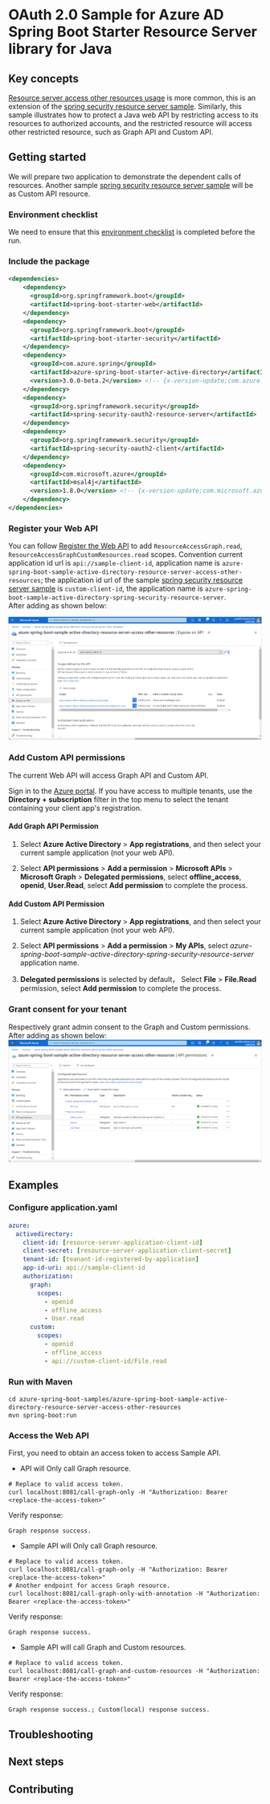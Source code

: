 # OAuth 2.0 Sample for Azure AD Spring Boot Starter Resource Server library for Java

## Key concepts
[Resource server access other resources usage][resource-server-access-other-resources-usage] is more common, this is an extension of the [spring security resource server sample][azure-spring-boot-sample-active-directory-spring-security-resource-server]. Similarly, this sample illustrates how to protect a Java web API by restricting access to its resources to authorized accounts, and the restricted resource will access other restricted resource, such as Graph API and Custom API.


## Getting started
We will prepare two application to demonstrate the dependent calls of resources.
Another sample [spring security resource server sample][azure-spring-boot-sample-active-directory-spring-security-resource-server] will be as Custom API resource.

### Environment checklist
We need to ensure that this [environment checklist][ready-to-run-checklist] is completed before the run.

### Include the package

```xml
<dependencies>
    <dependency>
      <groupId>org.springframework.boot</groupId>
      <artifactId>spring-boot-starter-web</artifactId>
    </dependency>
    <dependency>
      <groupId>org.springframework.boot</groupId>
      <artifactId>spring-boot-starter-security</artifactId>
    </dependency>
    <dependency>
      <groupId>com.azure.spring</groupId>
      <artifactId>azure-spring-boot-starter-active-directory</artifactId>
      <version>3.0.0-beta.2</version> <!-- {x-version-update;com.azure.spring:azure-spring-boot-starter-active-directory;current} -->
    </dependency>
    <dependency>
      <groupId>org.springframework.security</groupId>
      <artifactId>spring-security-oauth2-resource-server</artifactId>
    </dependency>
    <dependency>
      <groupId>org.springframework.security</groupId>
      <artifactId>spring-security-oauth2-client</artifactId>
    </dependency>
    <dependency>
      <groupId>com.microsoft.azure</groupId>
      <artifactId>msal4j</artifactId>
      <version>1.8.0</version> <!-- {x-version-update;com.microsoft.azure:msal4j;external_dependency} -->
    </dependency>
</dependencies>
```

### Register your Web API
You can follow [Register the Web API][register-the-web-api] to add `ResourceAccessGraph.read`, `ResourceAccessGraphCustomResources.read` scopes. 
Convention current application id url is `api://sample-client-id`, application name is `azure-spring-boot-sample-active-directory-resource-server-access-other-resources`; the application id url of the sample [spring security resource server sample][azure-spring-boot-sample-active-directory-spring-security-resource-server] is `custom-client-id`, the application name is `azure-spring-boot-sample-active-directory-spring-security-resource-server`.  
After adding as shown below:

   ![API Permissions](resource/resource-access-other-resources-add-scope.png)

### Add Custom API permissions
The current Web API will access Graph API and Custom API. 

Sign in to the [Azure portal][azure-portal]. If you have access to multiple tenants, use the **Directory + subscription** filter  in the top menu to select the tenant containing your client app's registration.

#### Add Graph API Permission
1. Select **Azure Active Directory** > **App registrations**, and then select your current sample application (not your web API).

2. Select **API permissions** > **Add a permission** > **Microsoft APIs** > **Microsoft Graph** > **Delegated permissions**, select **offline_access**, **openid**, **User.Read**, select **Add permission** to complete the process.

#### Add Custom API Permission

1. Select **Azure Active Directory** > **App registrations**, and then select your current sample application (not your web API).

2. Select **API permissions** > **Add a permission** > **My APIs**, select *azure-spring-boot-sample-active-directory-spring-security-resource-server* application name.

3. **Delegated permissions** is selected by default， Select **File** > **File.Read** permission, select **Add permission** to complete the process.

### Grant consent for your tenant
Respectively grant admin consent to the Graph and Custom permissions. After adding as shown below:
   ![API Permissions](resource/resource-access-other-resources-add-permissions.png)

## Examples

### Configure application.yaml

```yaml
azure:
  activedirectory:
    client-id: [resource-server-application-client-id]
    client-secret: [resource-server-application-client-secret]
    tenant-id: [teanant-id-registered-by-application]
    app-id-uri: api://sample-client-id
    authorization:
      graph:
        scopes:
          - openid
          - offline_access
          - User.read
      custom:
        scopes:
          - openid
          - offline_access
          - api://custom-client-id/File.read
```

### Run with Maven 

```shell
cd azure-spring-boot-samples/azure-spring-boot-sample-active-directory-resource-server-access-other-resources
mvn spring-boot:run
```

### Access the Web API
First, you need to obtain an access token to access Sample API.
- API will Only call Graph resource. 
```shell script
# Replace to valid access token.
curl localhost:8081/call-graph-only -H "Authorization: Bearer <replace-the-access-token>"
```
Verify response:
```text
Graph response success.
```

- Sample API will Only call Graph resource. 

```shell script
# Replace to valid access token.
curl localhost:8081/call-graph-only -H "Authorization: Bearer <replace-the-access-token>"
# Another endpoint for access Graph resource.
curl localhost:8081/call-graph-only-with-annotation -H "Authorization: Bearer <replace-the-access-token>"
```

Verify response:
```text
Graph response success.
```

- Sample API will call Graph and Custom resources. 

```shell script
# Replace to valid access token.
curl localhost:8081/call-graph-and-custom-resources -H "Authorization: Bearer <replace-the-access-token>"
```

Verify response:
```text
Graph response success.; Custom(local) response success.
```

## Troubleshooting

## Next steps
## Contributing

<!-- LINKS -->
[azure-portal]: https://portal.azure.com/
[ready-to-run-checklist]: https://github.com/Azure/azure-sdk-for-java/blob/master/sdk/spring/azure-spring-boot-samples/README.md#ready-to-run-checklist
[azure-spring-boot-sample-active-directory-spring-security-resource-server]: https://github.com/Azure/azure-sdk-for-java/tree/master/sdk/spring/azure-spring-boot-samples/azure-spring-boot-sample-active-directory-spring-security-resource-server
[register-the-web-api]: https://github.com/Azure/azure-sdk-for-java/tree/master/sdk/spring/azure-spring-boot-samples/azure-spring-boot-sample-active-directory-spring-security-resource-server#register-the-web-api
[resource-server-access-other-resources-usage]: https://github.com/Azure/azure-sdk-for-java/tree/master/sdk/spring/azure-spring-boot-starter-active-directory#resource-server-access-other-resources-usage
